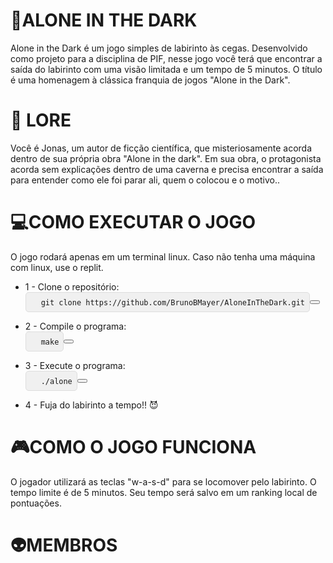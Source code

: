 # 👻ALONE IN THE DARK
Alone in the Dark é um jogo simples de labirinto às cegas. Desenvolvido como projeto para a disciplina de PIF, nesse jogo você terá que encontrar a saída do labirinto com uma visão limitada e um tempo de 5 minutos. O título é uma homenagem à clássica franquia de jogos "Alone in the Dark".

# 📖 LORE
Você é Jonas, um autor de ficção científica, que misteriosamente acorda dentro de sua própria obra "Alone in the dark". Em sua obra, o protagonista acorda sem explicações dentro de uma caverna e precisa encontrar a saída para entender como ele foi parar ali, quem o colocou e o motivo..

# 💻COMO EXECUTAR O JOGO
O jogo rodará apenas em um terminal linux. Caso não tenha uma máquina com linux, use o replit.

- 1 - Clone o repositório:
  <div style="display: flex; align-items: center;">
  <pre style="margin: 0; padding: 0.5em; background: #f0f0f0; border: 1px solid #ddd; border-radius: 5px;">
    <code id="repo-url">git clone https://github.com/BrunoBMayer/AloneInTheDark.git</code>
  </pre>
  <button onclick="copyToClipboard('repo-url')"></button
</div>

  
- 2 - Compile o programa:
  <div style="display: flex; align-items: center;">
  <pre style="margin: 0; padding: 0.5em; background: #f0f0f0; border: 1px solid #ddd; border-radius: 5px;">
    <code id="make-command">make</code>
  </pre>
  <button onclick="copyToClipboard('make-command')"></button>
</div>

  
- 3 - Execute o programa:
  <div style="display: flex; align-items: center;">
  <pre style="margin: 0; padding: 0.5em; background: #f0f0f0; border: 1px solid #ddd; border-radius: 5px;">
    <code id="run-command">./alone</code>
  </pre>
  <button onclick="copyToClipboard('run-command')"></button>
</div>

  
- 4 - Fuja do labirinto a tempo!! 😈

# 🎮COMO O JOGO FUNCIONA
O jogador utilizará as teclas "w-a-s-d" para se locomover pelo labirinto. O tempo limite é de 5 minutos. Seu tempo será salvo em um ranking local de pontuações.

# 👽MEMBROS
